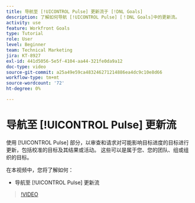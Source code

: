 ```yaml
---
title: 导航至 [!UICONTROL Pulse] 更新流于 [!DNL Goals]
description: 了解如何导航 [!UICONTROL Pulse] [！DNL Goals]中的更新流。
activity: use
feature: Workfront Goals
type: Tutorial
role: User
level: Beginner
team: Technical Marketing
jira: KT-8927
exl-id: 441d5056-5e5f-4104-aa44-321fe0da9a12
doc-type: video
source-git-commit: a25a49e59ca483246271214886ea4dc9c10e8d66
workflow-type: tm+mt
source-wordcount: '72'
ht-degree: 0%

---
```


# 导航至 [!UICONTROL Pulse] 更新流

使用 [!UICONTROL Pulse] 部分，以审查和请求对可能影响目标进度的目标进行更新，包括校准的目标及其结果或活动。 这些可以是属于您、您的团队、组或组织的目标。

在本视频中，您将了解如何：

* 导航至 [!UICONTROL Pulse] 更新流

>[!VIDEO](https://video.tv.adobe.com/v/335199/?quality=12&learn=on)
